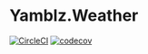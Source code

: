 # Yamblz.Weather
[![CircleCI](https://circleci.com/gh/NikolayManzhos/yamblz_philippov_homework/tree/dev.svg?style=shield)](https://circleci.com/gh/NikolayManzhos/yamblz_philippov_homework/tree/dev)
[![codecov](https://codecov.io/gh/NikolayManzhos/yamblz_philippov_homework/branch/dev/graph/badge.svg)](https://codecov.io/gh/NikolayManzhos/yamblz_philippov_homework)